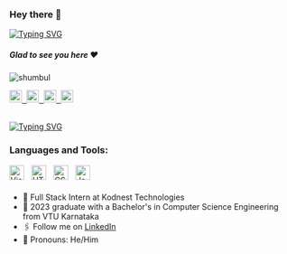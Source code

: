 ### Hey there :wave:

[![Typing SVG](https://readme-typing-svg.herokuapp.com?color=%2336BCF7&lines=This+is+Barkath+ulla)](https://git.io/typing-svg)

##### Glad to see you here :heart:

<p align="left"> <img src="https://komarev.com/ghpvc/?username=shumbul&label=Views&color=blue&style=plastic" alt="shumbul" /> </p>
 
<a href="https://www.linkedin.com/in/shaik-barkath/">
  <kbd>
  <img align="centre" alt="Barkath's LinkdeIn" width="22px" src="https://cdn-icons-png.flaticon.com/512/174/174857.png" />
</a>
  
 <a href="https://www.instagram.com/shaik_barkath_07/">
  <kbd>
  <img align="centre" alt="Barkath's Instagram" width="22px" src="https://upload.wikimedia.org/wikipedia/commons/thumb/e/e7/Instagram_logo_2016.svg/2048px-Instagram_logo_2016.svg.png" />
</a>
  
<a href="https://twitter.com/Barkath_says">
<kbd>
<img align="centre" alt="Barkath's Twitter" width="22px" src="https://www.iconpacks.net/icons/2/free-twitter-logo-icon-2429-thumb.png" />
</a>
 
<a href="https://t.me/Shaik_Barkath">
  <kbd>
  <img align="centre" alt="Barkath's Telegram" width="22px" src="https://upload.wikimedia.org/wikipedia/commons/thumb/8/82/Telegram_logo.svg/768px-Telegram_logo.svg.png" />
</a>

<br/>
<br/>

[![Typing SVG](https://readme-typing-svg.herokuapp.com?color=%2336BCF7&lines=Let's+Connect)](https://git.io/typing-svg)

### Languages and Tools:

<img align="left" alt="Visual Studio Code" width="26px" src="https://cdn.jsdelivr.net/gh/devicons/devicon/icons/vscode/vscode-original.svg" style="padding-right:10px;" />
<img align="left" alt="HTML5" width="26px" src="https://cdn.jsdelivr.net/gh/devicons/devicon/icons/html5/html5-original.svg" style="padding-right:10px;" />
<img align="left" alt="CSS3" width="26px" src="https://cdn.jsdelivr.net/gh/devicons/devicon/icons/css3/css3-original.svg" style="padding-right:10px;" />
<img align="left" alt="Java" width="26px" src="https://cdn.iconscout.com/icon/free/png-256/free-java-60-1174953.png" style="padding-right:10px;" />

<br />
<br />

- 🏢 Full Stack Intern at Kodnest Technologies
- 🏫 2023 graduate with a Bachelor's in Computer Science Engineering from VTU Karnataka
- 🖇 Follow me on [LinkedIn](https://linkedin.com/in/shail-barkath)
- 👦 Pronouns: He/Him

